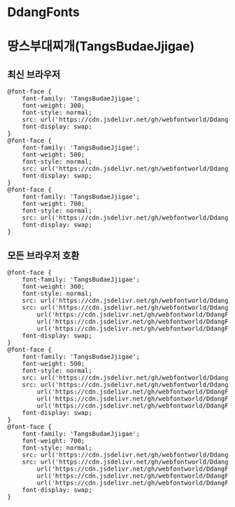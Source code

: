 # DdangFonts
# 땅스부대찌개(TangsBudaeJjigae)

## 최신 브라우저
<pre>
@font-face {
    font-family: 'TangsBudaeJjigae';
    font-weight: 300;
    font-style: normal;
    src: url('https://cdn.jsdelivr.net/gh/webfontworld/DdangFonts/TangsBudaeJjigae_Light.woff2') format('woff2');
    font-display: swap;
}
@font-face {
    font-family: 'TangsBudaeJjigae';
    font-weight: 500;
    font-style: normal;
    src: url('https://cdn.jsdelivr.net/gh/webfontworld/DdangFonts/TangsBudaeJjigae_Medium.woff2') format('woff2');
    font-display: swap;
}
@font-face {
    font-family: 'TangsBudaeJjigae';
    font-weight: 700;
    font-style: normal;
    src: url('https://cdn.jsdelivr.net/gh/webfontworld/DdangFonts/TangsBudaeJjigae_Bold.woff2') format('woff2');
    font-display: swap;
}
</pre>

## 모든 브라우저 호환
<pre>
@font-face {
    font-family: 'TangsBudaeJjigae';
    font-weight: 300;
    font-style: normal;
    src: url('https://cdn.jsdelivr.net/gh/webfontworld/DdangFonts/TangsBudaeJjigae_Light.eot');
    src: url('https://cdn.jsdelivr.net/gh/webfontworld/DdangFonts/TangsBudaeJjigae_Light.eot?#iefix') format('embedded-opentype'),
        url('https://cdn.jsdelivr.net/gh/webfontworld/DdangFonts/TangsBudaeJjigae_Light.woff2') format('woff2'),
        url('https://cdn.jsdelivr.net/gh/webfontworld/DdangFonts/TangsBudaeJjigae_Light.woff') format('woff'),
        url('https://cdn.jsdelivr.net/gh/webfontworld/DdangFonts/TangsBudaeJjigae_Light.ttf') format("truetype");
    font-display: swap;
}
@font-face {
    font-family: 'TangsBudaeJjigae';
    font-weight: 500;
    font-style: normal;
    src: url('https://cdn.jsdelivr.net/gh/webfontworld/DdangFonts/TangsBudaeJjigae_Medium.eot');
    src: url('https://cdn.jsdelivr.net/gh/webfontworld/DdangFonts/TangsBudaeJjigae_Medium.eot?#iefix') format('embedded-opentype'),
        url('https://cdn.jsdelivr.net/gh/webfontworld/DdangFonts/TangsBudaeJjigae_Medium.woff2') format('woff2'),
        url('https://cdn.jsdelivr.net/gh/webfontworld/DdangFonts/TangsBudaeJjigae_Medium.woff') format('woff'),
        url('https://cdn.jsdelivr.net/gh/webfontworld/DdangFonts/TangsBudaeJjigae_Medium.ttf') format("truetype");
    font-display: swap;
}
@font-face {
    font-family: 'TangsBudaeJjigae';
    font-weight: 700;
    font-style: normal;
    src: url('https://cdn.jsdelivr.net/gh/webfontworld/DdangFonts/TangsBudaeJjigae_Bold.eot');
    src: url('https://cdn.jsdelivr.net/gh/webfontworld/DdangFonts/TangsBudaeJjigae_Bold.eot?#iefix') format('embedded-opentype'),
        url('https://cdn.jsdelivr.net/gh/webfontworld/DdangFonts/TangsBudaeJjigae_Bold.woff2') format('woff2'),
        url('https://cdn.jsdelivr.net/gh/webfontworld/DdangFonts/TangsBudaeJjigae_Bold.woff') format('woff'),
        url('https://cdn.jsdelivr.net/gh/webfontworld/DdangFonts/TangsBudaeJjigae_Bold.ttf') format("truetype");
    font-display: swap;
}
</pre>
